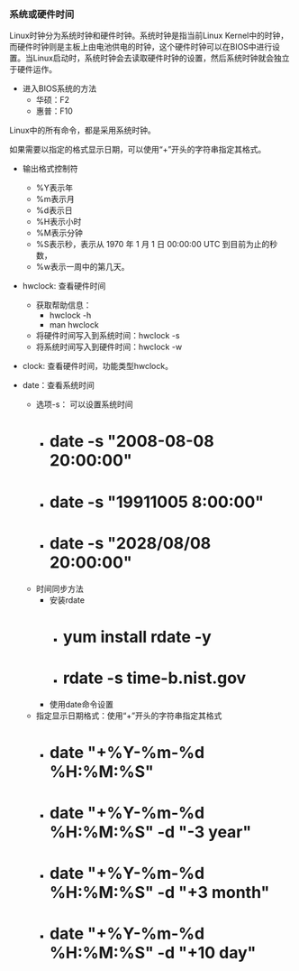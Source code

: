 ### 系统或硬件时间 ###
Linux时钟分为系统时钟和硬件时钟。系统时钟是指当前Linux Kernel中的时钟，而硬件时钟则是主板上由电池供电的时钟，这个硬件时钟可以在BIOS中进行设置。当Linux启动时，系统时钟会去读取硬件时钟的设置，然后系统时钟就会独立于硬件运作。

- 进入BIOS系统的方法
	- 华硕：F2
	- 惠普：F10

Linux中的所有命令，都是采用系统时钟。

如果需要以指定的格式显示日期，可以使用“+”开头的字符串指定其格式。


- 输出格式控制符
	- %Y表示年
	- %m表示月
	- %d表示日
	- %H表示小时
	- %M表示分钟
	- %S表示秒，表示从 1970 年 1 月 1 日 00:00:00 UTC 到目前为止的秒数，
	- %w表示一周中的第几天。

- hwclock: 查看硬件时间
	- 获取帮助信息：
		- hwclock -h
		- man hwclock
	- 将硬件时间写入到系统时间：hwclock -s
	- 将系统时间写入到硬件时间：hwclock -w
- clock: 查看硬件时间，功能类型hwclock。
- date：查看系统时间
	- 选项-s： 可以设置系统时间
		- # date -s "2008-08-08 20:00:00"
		- # date -s "19911005 8:00:00"
		- # date -s "2028/08/08 20:00:00"
	- 时间同步方法
		- 安装rdate
			- # yum install rdate -y
			- # rdate -s time-b.nist.gov
		- 使用date命令设置
	- 指定显示日期格式：使用“+”开头的字符串指定其格式
		- # date "+%Y-%m-%d %H:%M:%S"
		- # date "+%Y-%m-%d %H:%M:%S" -d "-3 year"
		- # date "+%Y-%m-%d %H:%M:%S" -d "+3 month"
		- # date "+%Y-%m-%d %H:%M:%S" -d "+10 day"



